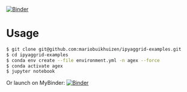[![Binder](https://mybinder.org/badge_logo.svg)](https://mybinder.org/v2/gh/mariobuikhuizen/ipyaggrid-examples/HEAD?urlpath=tree)

# Usage

```bash
$ git clone git@github.com:mariobuikhuizen/ipyaggrid-examples.git
$ cd ipyaggrid-examples
$ conda env create --file environment.yml -n agex --force
$ conda activate agex
$ jupyter notebook
```

Or launch on MyBinder: [![Binder](https://mybinder.org/badge_logo.svg)](https://mybinder.org/v2/gh/mariobuikhuizen/ipyaggrid-examples/HEAD?urlpath=tree)
